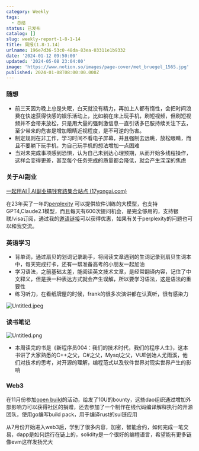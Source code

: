 ```yaml
---
category: Weekly
tags:
  - 总结
status: 已发布
catalog: []
slug: weekly-report-1-8-1-14
title: 周报(1.8-1.14)
urlname: 196e7d36-53c0-48da-83ea-03311e1b9332
date: '2024-01-12 09:50:00'
updated: '2024-05-08 23:04:00'
image: 'https://www.notion.so/images/page-cover/met_bruegel_1565.jpg'
published: 2024-01-08T08:00:00.000Z
---
```


### 随想

- 前三天因为晚上总是失眠，白天就没有精力，再加上人都有惰性，会把时间浪费在快速获得快感的娱乐活动上，比如躺在床上玩手机，刷短视频，但刷短视频并不会带来放松，只是用大量的强刺激信息一直引诱多巴胺持续关注下去，至少带来的危害是增加眼睛近视程度，是不可逆的伤害。
- 制定规则在非工作，学习时间不看电子屏幕，并且强制去远眺，放松眼睛，而且不要躺下玩手机，为自己玩手机的想法增加一点困难
- 当对未完成事项感到恐惧，认为自己未到达心理预期，从而开始多线程操作，这样会变得更差，甚至每个任务完成的质量都会降低，就会产生深深的焦虑

### 关于AI副业


[一起用AI | AI副业搞钱套路集合站点 (17yongai.com)](https://17yongai.com/)


在23年买了一年的[perplexity](https://www.perplexity.ai/) 可以提供软件训练的大模型，也支持GPT4,Claude2.1模型，而且每天有600次提问机会，是完全够用的，支持银联/visa订阅，通过我的[邀请链接](https://perplexity.ai/pro?referral_code=SGJ7X87B)可以获得优惠，如果有关于perplexity的问题也可以和我交流。


### 英语学习

- 背单词，通过扇贝的划词记录助手，将阅读文章遇到的生词记录到扇贝生词本中，每天完成打卡，还有一帮准备高考的小朋友一起加油
- 学习语法，之前基础太差，能阅读英文技术文章，是经常翻译内容，记住了中文释义，但是换一种表达方式就会产生误解，所以要学习语法，这是语法的重要性
- 练习听力，在看纸牌屋的时候，frank的很多次演讲都在认真听，很有感染力

![Untitled.jpeg](https://prod-files-secure.s3.us-west-2.amazonaws.com/5d24fe63-e567-4804-86f9-9fdc62e13082/c33f3733-be40-431e-a494-10399ac86f32/Untitled.jpeg?X-Amz-Algorithm=AWS4-HMAC-SHA256&X-Amz-Content-Sha256=UNSIGNED-PAYLOAD&X-Amz-Credential=ASIAZI2LB466QLTNB3PX%2F20250416%2Fus-west-2%2Fs3%2Faws4_request&X-Amz-Date=20250416T053954Z&X-Amz-Expires=3600&X-Amz-Security-Token=IQoJb3JpZ2luX2VjELX%2F%2F%2F%2F%2F%2F%2F%2F%2F%2FwEaCXVzLXdlc3QtMiJHMEUCIQC9fkc3JuknXov3vpjBIqYfopEesPDsl4bBg7idcZn0kgIgShg9iVOxwBrBA5EsFEkpnnwNbcq0UtQlg1mBp%2BteFHYq%2FwMIPhAAGgw2Mzc0MjMxODM4MDUiDLZC4yd9xF%2BG3yS%2FyircA18fA8h8x8LaR671Olo2DwTpQSWC%2FIxtnh4CubDxijSMp7gYPTjf8%2FGGFAgtq1Mg4XxNnrbL5b7Sivo%2FGI%2Bp8N0Y90Mne6BPhiZevrKmOnDOe6biYlldWNb%2B0cXY5J%2BTRrjQUzrM8BdIuLF8tzC84xvh02S9Ugj3G9BB7DslSJKffoGSju8mzK2Z6AGjLzb4PuN7NrvQxXBwletfurpe8a6HHCeeycp4uMwaUUbXTpAjmUVEtFcRIz4k49Ve23jigrp9GRhIxRQzNW14bG6gJoX4gQrnn3NmuFA7uh6O8u5h0NIHOhxegmhZrHOPGn%2FpTT3%2B9AomfGLULUgF3FBYeL7lxwiPRjAxvNXFFKbMSabjqZua3ubAD3BQKlNTry41cMDaRm%2BEBsSrKZu5c9bXt0tX9K6OLKJVPrsUjuu4jb2zsv8aZqof%2BVirz14QD7LlLudZWMh8TslCnhRYtBZDf3H2uFRzTrGuhdfjGNlYL0CnKAzQuSCpRbaQ8hB7TZ883IJe1jQSpGR%2Fyol%2F01NQIeACNPZN0hkekjrJEP8G1YkT5m%2BY9opuBDxy%2Fd8ZHtzsVTD5jbs%2Ba8GvOb9YEBSP%2FAyzBzZeU0r59vJKQPhsz10jd0ErH%2BrSKG4yzmwoMPju%2FL8GOqUBktGnt05kT7mhO1Ztx0p%2BdR4VDnuAbxpActh1iTykRxxWIxi%2FF8EnrtSXCHwjJYP9fhGQuasgK61pwIUkQlmfUEibN%2F4P%2FQJhEfx%2FFmRfqtmCf%2FMWtUEpQ%2BrX0nor2wNxtxmRgGhXxAuu9riT8DLXbzFPxwYW1x4qbjIWPXZMHBbnlauFIN6kDtlEME5C3Xn6LpGl3Tx17FXWMSU44elyIuhvuTH8&X-Amz-Signature=569f52727cd44c5e1b49ced41209d724cd86eb298d79e118a56442adf3d8ce16&X-Amz-SignedHeaders=host&x-id=GetObject)


### 读书笔记


![Untitled.png](https://prod-files-secure.s3.us-west-2.amazonaws.com/5d24fe63-e567-4804-86f9-9fdc62e13082/96aa439a-1c95-4054-aa84-ef4e0c8eb5d1/Untitled.png?X-Amz-Algorithm=AWS4-HMAC-SHA256&X-Amz-Content-Sha256=UNSIGNED-PAYLOAD&X-Amz-Credential=ASIAZI2LB466QLTNB3PX%2F20250416%2Fus-west-2%2Fs3%2Faws4_request&X-Amz-Date=20250416T053954Z&X-Amz-Expires=3600&X-Amz-Security-Token=IQoJb3JpZ2luX2VjELX%2F%2F%2F%2F%2F%2F%2F%2F%2F%2FwEaCXVzLXdlc3QtMiJHMEUCIQC9fkc3JuknXov3vpjBIqYfopEesPDsl4bBg7idcZn0kgIgShg9iVOxwBrBA5EsFEkpnnwNbcq0UtQlg1mBp%2BteFHYq%2FwMIPhAAGgw2Mzc0MjMxODM4MDUiDLZC4yd9xF%2BG3yS%2FyircA18fA8h8x8LaR671Olo2DwTpQSWC%2FIxtnh4CubDxijSMp7gYPTjf8%2FGGFAgtq1Mg4XxNnrbL5b7Sivo%2FGI%2Bp8N0Y90Mne6BPhiZevrKmOnDOe6biYlldWNb%2B0cXY5J%2BTRrjQUzrM8BdIuLF8tzC84xvh02S9Ugj3G9BB7DslSJKffoGSju8mzK2Z6AGjLzb4PuN7NrvQxXBwletfurpe8a6HHCeeycp4uMwaUUbXTpAjmUVEtFcRIz4k49Ve23jigrp9GRhIxRQzNW14bG6gJoX4gQrnn3NmuFA7uh6O8u5h0NIHOhxegmhZrHOPGn%2FpTT3%2B9AomfGLULUgF3FBYeL7lxwiPRjAxvNXFFKbMSabjqZua3ubAD3BQKlNTry41cMDaRm%2BEBsSrKZu5c9bXt0tX9K6OLKJVPrsUjuu4jb2zsv8aZqof%2BVirz14QD7LlLudZWMh8TslCnhRYtBZDf3H2uFRzTrGuhdfjGNlYL0CnKAzQuSCpRbaQ8hB7TZ883IJe1jQSpGR%2Fyol%2F01NQIeACNPZN0hkekjrJEP8G1YkT5m%2BY9opuBDxy%2Fd8ZHtzsVTD5jbs%2Ba8GvOb9YEBSP%2FAyzBzZeU0r59vJKQPhsz10jd0ErH%2BrSKG4yzmwoMPju%2FL8GOqUBktGnt05kT7mhO1Ztx0p%2BdR4VDnuAbxpActh1iTykRxxWIxi%2FF8EnrtSXCHwjJYP9fhGQuasgK61pwIUkQlmfUEibN%2F4P%2FQJhEfx%2FFmRfqtmCf%2FMWtUEpQ%2BrX0nor2wNxtxmRgGhXxAuu9riT8DLXbzFPxwYW1x4qbjIWPXZMHBbnlauFIN6kDtlEME5C3Xn6LpGl3Tx17FXWMSU44elyIuhvuTH8&X-Amz-Signature=4f4e4d58e6603e41d6f7b410a07be384976fdf5ebc1798dc218b94bfd967cb4e&X-Amz-SignedHeaders=host&x-id=GetObject)

- 本周读完的书是《新程序员004：我们的技术时代，我们的程序人生》，这本书讲了大家熟悉的C++之父，C#之父，Mysql之父，VUE创始人尤雨溪，他们对技术的思考，对开源的理解，编程范式以及软件世界对现实世界产生的影响

### Web3


在11月份参加[open build](https://openbuild.xyz/learn/challenges)的活动，给发了10U的bounty，这些dao组织通过增加外部影响力可以获得社区的捐赠，还去参加了一个制作在线代码编译解释执行的开源团队，使用go编写build pack，用于编译rust的sui链应用


从7月份开始进入web3后，学到了很多内容，加密，智能合约，如何完成一笔交易，dapp是如何运行在链上的，solidity是一个很好的编程语言，希望能有更多链像evm这样发扬光大


